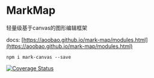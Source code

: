 # MarkMap

轻量级基于canvas的图形编辑框架

docs:
[https://aoobao.github.io/mark-map/modules.html](https://aoobao.github.io/mark-map/modules.html)


````
npm i mark-canvas --save
````

[![Coverage Status](https://coveralls.io/repos/github/aoobao/mark-map/badge.svg?branch=main)](https://coveralls.io/github/aoobao/mark-map?branch=main)